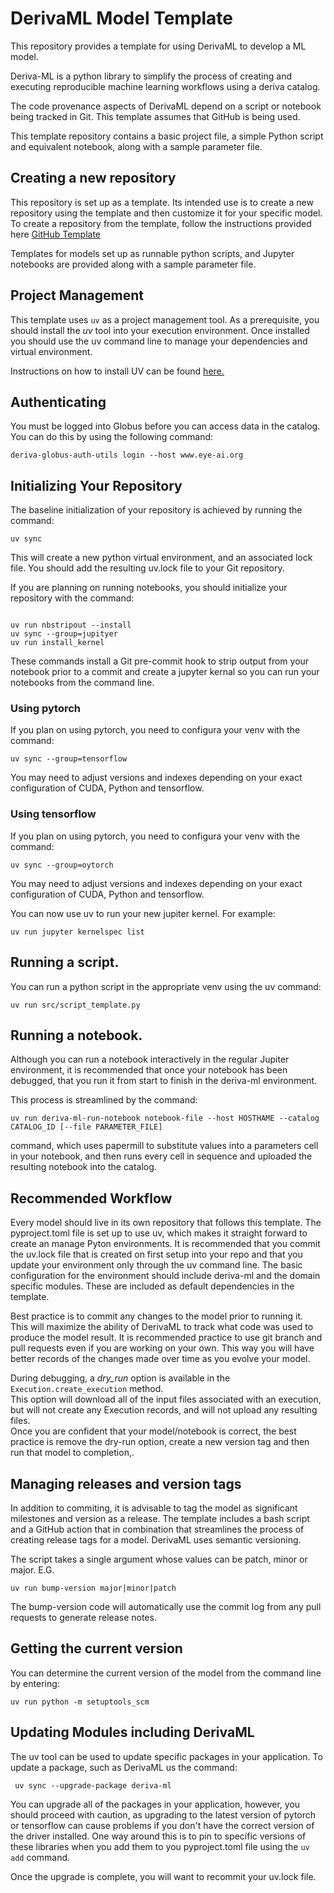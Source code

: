 # DerivaML Model Template

This repository provides a template for using DerivaML to develop a ML model.

Deriva-ML is a python library to simplify the process of creating and executing reproducible machine learning workflows
using a deriva catalog.

The code provenance aspects of DerivaML depend on a script or notebook being tracked in Git. 
This template assumes that GitHub is being used.

This template repository contains a basic project file, a simple Python script and equivalent notebook, along with a sample parameter file.

## Creating a new repository

This repository is set up as a template.  Its intended use is to create a new repository using the template and then customize it for your specific model.
To create a repository from the template, follow the instructions provided here [GitHub Template](https://docs.github.com/en/repositories/creating-and-managing-repositories/creating-a-repository-from-a-template)

Templates for models set up as runnable python scripts, and Jupyter notebooks are provided along with a sample parameter file.

## Project Management

This template uses `uv` as a project management tool.  As a prerequisite, you should install the *uv* tool into your execution environment.
Once installed you should use the uv command line to manage your dependencies and virtual environment.

Instructions on how to install UV can be found [here.](https://docs.astral.sh/uv/)
## Authenticating

You must be logged into Globus before you can access data in the catalog.
You can do this by using the following command:

```
deriva-globus-auth-utils login --host www.eye-ai.org
```
## Initializing Your Repository

The baseline initialization of your repository is achieved by running the command:
```aiignore
uv sync
```

This will create a new python virtual environment, and an associated lock file.  You should
add the resulting uv.lock file to your Git repository.

If you are planning on running notebooks, you should initialize your repository with the command:
```aiignore

uv run nbstripout --install 
uv sync --group=jupityer
uv run install_kernel
```

These commands install a Git pre-commit hook to strip output from your notebook prior to a commit
and create a jupyter kernal so you can run your notebooks from the command line.

### Using pytorch

If you plan on using pytorch, you need to configura your venv with the command:
```aiignore
uv sync --group=tensorflow
```
You may need to adjust versions and indexes depending on your exact configuration of CUDA, Python and tensorflow.

### Using tensorflow

If you plan on using pytorch, you need to configura your venv with the command:
```aiignore
uv sync --group=oytorch
```
You may need to adjust versions and indexes depending on your exact configuration of CUDA, Python and tensorflow.

You can now use uv to run your new jupiter kernel.  For example:
```aiignore
uv run jupyter kernelspec list
```
## Running a script.

You can run a python script in the appropriate venv using the uv command:
```aiignore
uv run src/script_template.py
```

## Running a notebook.

Although you can run a notebook interactively in the regular Jupiter environment, it is recommended that once your 
notebook has been debugged, that you run it from start to finish in the deriva-ml environment.

This process is streamlined by the command:
```
uv run deriva-ml-run-notebook notebook-file --host HOSTHAME --catalog CATALOG_ID [--file PARAMETER_FILE]
 ```
 command, which uses papermill to substitute values into a parameters
cell in your notebook, and then runs every cell in sequence and uploaded the resulting notebook into the catalog.


## Recommended Workflow

Every model should live in its own repository that follows this template. 
The pyproject.toml file is set up to use uv, which makes it straight forward to create an manage Pyton environments.
It is recommended that you commit the uv.lock file that is created on first setup into your repo and that you update
your environment only through the uv command line.
The basic configuration for the environment should include deriva-ml and the domain specific modules.
These are included as default dependencies in the template.

Best practice is to commit any changes to the model prior to running it.  
This will maximize the ability of DerivaML to track what code was used to produce the model result.
It is recommended practice to use git branch and pull requests even if you are working on your own.
This way you will have better records of the changes made over time as you evolve your model.

During debugging, a *dry_run* option is available in the `Execution.create_execution` method.  
This option will download all of the input files associated with an execution, but will not create any Execution records,
and will not upload any resulting files.  
Once you are confident that your model/notebook is correct, the best practice is remove the dry-run option, create a new version tag and then run that model to completion,.

## Managing releases and version tags

In addition to commiting, it is advisable to tag the model as significant milestones and version as a release.
The template includes a bash script and a GitHub action that in combination that streamlines the process of creating release tags for a model.
DerivaML uses semantic versioning.

The script takes a single argument whose values can be patch, minor or major. E.G.
```aiignore
uv run bump-version major|minor|patch
```
The bump-version code will automatically use the commit log from any pull requests to generate release notes. 

## Getting the current version

You can determine the current version of the model from the command line by entering:
```aiignore
uv run python -m setuptools_scm
```

## Updating Modules including DerivaML

The uv tool can be used to update specific packages in your application.
To update a package, such as DerivaML us the command:
```
 uv sync --upgrade-package deriva-ml
```
You can upgrade all of the packages in your application, however, you should proceed with caution, as upgrading to the latest version of pytorch or tensorflow can cause problems if you don't have the correct version of the driver installed.
One way around this is to pin to specific versions of these libraries when you add them to you pyproject.toml file using the `uv add` command.

Once the upgrade is complete, you will want to recommit your uv.lock file.
